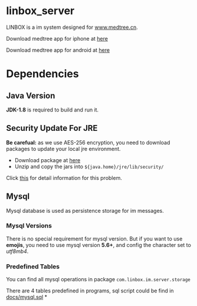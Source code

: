 # linbox_server

LINBOX is a im system designed for www.medtree.cn.

Download medtree app for iphone at [here](https://itunes.apple.com/cn/app/yi-shu/id933709180?mt=8)

Download medtree app for android at [here](https://medtree.cn/release/android/4.0.0/medtree.apk)


# Dependencies
## Java Version
**JDK-1.8** is required to build and run it.

## Security Update For JRE
**Be carefual:** as we use AES-256 encryption, you need to download packages to update your local jre environment.
* Download package at [here](http://www.oracle.com/technetwork/java/javase/downloads/jce8-download-2133166.html)
* Unzip and copy the jars into ```${java.home}/jre/lib/security/```

Click [this](http://stackoverflow.com/questions/6481627/java-security-illegal-key-size-or-default-parameters) for detail information for this problem.

## Mysql
Mysql database is used as persistence storage for im messages.

### Mysql Versions
There is no special requirement for mysql version.
But if you want to use **emojis**, you need to use mysql version **5.6+**, and config the character set to *utf8mb4*.

### Predefined Tables
You can find all mysql operations in package ```com.linbox.im.server.storage```

There are 4 tables predefined in programs, sql script could be find in [docs/mysql.sql](src/main/docs/mysql.sql)
* 
 



